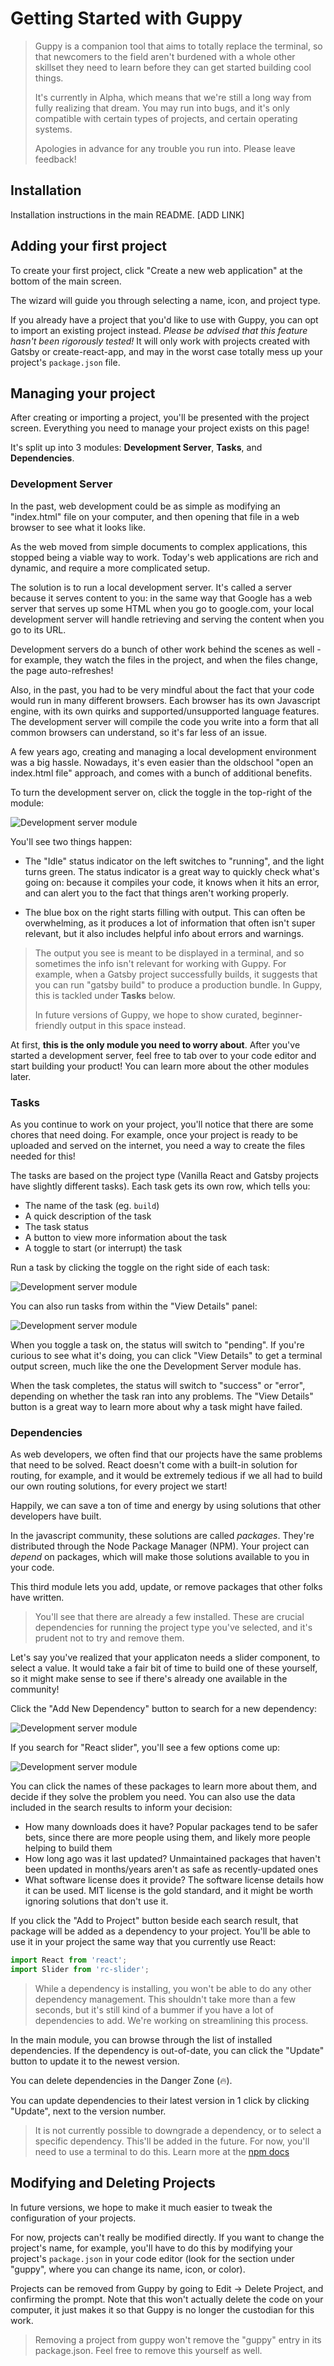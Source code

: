 # Getting Started with Guppy

> Guppy is a companion tool that aims to totally replace the terminal, so that newcomers to the field aren't burdened with a whole other skillset they need to learn before they can get started building cool things.
>
> It's currently in Alpha, which means that we're still a long way from fully realizing that dream. You may run into bugs, and it's only compatible with certain types of projects, and certain operating systems.
>
> Apologies in advance for any trouble you run into. Please leave feedback!

## Installation

Installation instructions in the main README. [ADD LINK]

## Adding your first project

To create your first project, click "Create a new web application" at the bottom of the main screen.

The wizard will guide you through selecting a name, icon, and project type.

If you already have a project that you'd like to use with Guppy, you can opt to import an existing project instead. _Please be advised that this feature hasn't been rigorously tested!_ It will only work with projects created with Gatsby or create-react-app, and may in the worst case totally mess up your project's `package.json` file.

## Managing your project

After creating or importing a project, you'll be presented with the project screen. Everything you need to manage your project exists on this page!

It's split up into 3 modules: **Development Server**, **Tasks**, and **Dependencies**.

### Development Server

In the past, web development could be as simple as modifying an "index.html" file on your computer, and then opening that file in a web browser to see what it looks like.

As the web moved from simple documents to complex applications, this stopped being a viable way to work. Today's web applications are rich and dynamic, and require a more complicated setup.

The solution is to run a local development server. It's called a server because it serves content to you: in the same way that Google has a web server that serves up some HTML when you go to google.com, your local development server will handle retrieving and serving the content when you go to its URL.

Development servers do a bunch of other work behind the scenes as well - for example, they watch the files in the project, and when the files change, the page auto-refreshes!

Also, in the past, you had to be very mindful about the fact that your code would run in many different browsers. Each browser has its own Javascript engine, with its own quirks and supported/unsupported language features. The development server will compile the code you write into a form that all common browsers can understand, so it's far less of an issue.

A few years ago, creating and managing a local development environment was a big hassle. Nowadays, it's even easier than the oldschool "open an index.html file" approach, and comes with a bunch of additional benefits.

To turn the development server on, click the toggle in the top-right of the module:

![Development server module](https://github.com/joshwcomeau/guppy/raw/master/docs/images/dev-server-toggle.png)

You'll see two things happen:

- The "Idle" status indicator on the left switches to "running", and the light turns green. The status indicator is a great way to quickly check what's going on: because it compiles your code, it knows when it hits an error, and can alert you to the fact that things aren't working properly.

- The blue box on the right starts filling with output. This can often be overwhelming, as it produces a lot of information that often isn't super relevant, but it also includes helpful info about errors and warnings.

> The output you see is meant to be displayed in a terminal, and so sometimes the info isn't relevant for working with Guppy. For example, when a Gatsby project successfully builds, it suggests that you can run "gatsby build" to produce a production bundle. In Guppy, this is tackled under **Tasks** below.
>
> In future versions of Guppy, we hope to show curated, beginner-friendly output in this space instead.

At first, **this is the only module you need to worry about**. After you've started a development server, feel free to tab over to your code editor and start building your product! You can learn more about the other modules later.

### Tasks

As you continue to work on your project, you'll notice that there are some chores that need doing. For example, once your project is ready to be uploaded and served on the internet, you need a way to create the files needed for this!

The tasks are based on the project type (Vanilla React and Gatsby projects have slightly different tasks). Each task gets its own row, which tells you:

- The name of the task (eg. `build`)
- A quick description of the task
- The task status
- A button to view more information about the task
- A toggle to start (or interrupt) the task

Run a task by clicking the toggle on the right side of each task:

![Development server module](https://github.com/joshwcomeau/guppy/raw/master/docs/images/task-row-toggle.png)

You can also run tasks from within the "View Details" panel:

![Development server module](https://github.com/joshwcomeau/guppy/raw/master/docs/images/task-details-toggle.png)

When you toggle a task on, the status will switch to "pending". If you're curious to see what it's doing, you can click "View Details" to get a terminal output screen, much like the one the Development Server module has.

When the task completes, the status will switch to "success" or "error", depending on whether the task ran into any problems. The "View Details" button is a great way to learn more about why a task might have failed.

### Dependencies

As web developers, we often find that our projects have the same problems that need to be solved. React doesn't come with a built-in solution for routing, for example, and it would be extremely tedious if we all had to build our own routing solutions, for every project we start!

Happily, we can save a ton of time and energy by using solutions that other developers have built.

In the javascript community, these solutions are called _packages_. They're distributed through the Node Package Manager (NPM). Your project can _depend_ on packages, which will make those solutions available to you in your code.

This third module lets you add, update, or remove packages that other folks have written.

> You'll see that there are already a few installed. These are crucial dependencies for running the project type you've selected, and it's prudent not to try and remove them.

Let's say you've realized that your applicaton needs a slider component, to select a value. It would take a fair bit of time to build one of these yourself, so it might make sense to see if there's already one available in the community!

Click the "Add New Dependency" button to search for a new dependency:

![Development server module](https://github.com/joshwcomeau/guppy/raw/master/docs/images/add-dep-button.png)

If you search for "React slider", you'll see a few options come up:

![Development server module](https://github.com/joshwcomeau/guppy/raw/master/docs/images/search-deps.png)

You can click the names of these packages to learn more about them, and decide if they solve the problem you need. You can also use the data included in the search results to inform your decision:

- How many downloads does it have? Popular packages tend to be safer bets, since there are more people using them, and likely more people helping to build them
- How long ago was it last updated? Unmaintained packages that haven't been updated in months/years aren't as safe as recently-updated ones
- What software license does it provide? The software license details how it can be used. MIT license is the gold standard, and it might be worth ignoring solutions that don't use it.

If you click the "Add to Project" button beside each search result, that package will be added as a dependency to your project. You'll be able to use it in your project the same way that you currently use React:

```js
import React from 'react';
import Slider from 'rc-slider';
```

> While a dependency is installing, you won't be able to do any other dependency management. This shouldn't take more than a few seconds, but it's still kind of a bummer if you have a lot of dependencies to add. We're working on streamlining this process.

In the main module, you can browse through the list of installed dependencies. If the dependency is out-of-date, you can click the "Update" button to update it to the newest version.

You can delete dependencies in the Danger Zone (🔥).

You can update dependencies to their latest version in 1 click by clicking "Update", next to the version number.

> It is not currently possible to downgrade a dependency, or to select a specific dependency. This'll be added in the future. For now, you'll need to use a terminal to do this. Learn more at the [npm docs](https://docs.npmjs.com/cli/install)

## Modifying and Deleting Projects

In future versions, we hope to make it much easier to tweak the configuration of your projects.

For now, projects can't really be modified directly. If you want to change the project's name, for example, you'll have to do this by modifying your project's `package.json` in your code editor (look for the section under "guppy", where you can change its name, icon, or color).

Projects can be removed from Guppy by going to Edit -> Delete Project, and confirming the prompt. Note that this won't actually delete the code on your computer, it just makes it so that Guppy is no longer the custodian for this work.

> Removing a project from guppy won't remove the "guppy" entry in its package.json. Feel free to remove this yourself as well.
